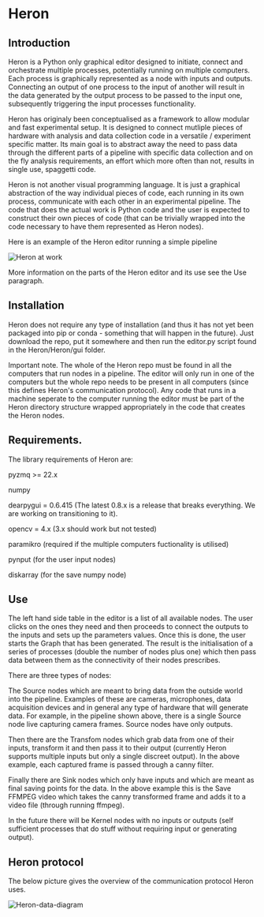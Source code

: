 # Heron

## Introduction

Heron is a Python only graphical editor designed to initiate, connect and orchestrate multiple processes, potentially running on multiple computers. Each process is graphically represented as a node with inputs and outputs. Connecting an output of one process to the input of another will result in the data generated by the output process to be passed to the input one, subsequently triggering the input processes functionality. 

Heron has originaly been conceptualised as a framework to allow modular and fast experimental setup. It is designed to connect mutliple pieces of hardware with analysis and data collection code in a versatile / experiment specific matter. Its main goal is to abstract away the need to pass data through the different parts of a pipeline with specific data collection and on the fly analysis requirements, an effort which more often than not, results in single use, spaggetti code.

Heron is not another visual programming language. It is just a graphical abstraction of the way individual pieces of code, each running in its own process, communicate with each other in an experimental pipeline. The code that does the actual work is Python code and the user is expected to construct their own pieces of code (that can be trivially wrapped into the code necessary to have them represented as Heron nodes). 

Here is an example of the Heron editor running a simple pipeline

![Heron at work](https://user-images.githubusercontent.com/12892531/124310304-e7139e80-db63-11eb-8640-40b23746dfbb.png)

More information on the parts of the Heron editor and its use see the Use paragraph.


## Installation

Heron does not require any type of installation (and thus it has not yet been packaged into pip or conda - something that will happen in the future). Just download the repo, put it somewhere and then run the editor.py script found in the Heron/Heron/gui folder. 

Important note. The whole of the Heron repo must be found in all the computers that run nodes in a pipeline. The editor will only run in one of the computers but the whole repo needs to be present in all computers (since this defines Heron's communication protocol). Any code that runs in a machine seperate to the computer running the editor must be part of the Heron directory structure wrapped appropriately in the code that creates the Heron nodes.

## Requirements. 

The library requirements of Heron are:

pyzmq >= 22.x

numpy

dearpygui = 0.6.415 (The latest 0.8.x is a release that breaks everything. We are working on transitioning to it).

opencv = 4.x (3.x should work but not tested)

paramikro (required if the multiple computers fuctionality is utilised)

pynput (for the user input nodes)

diskarray (for the save numpy node)


## Use

The left hand side table in the editor is a list of all available nodes. The user clicks on the ones they need and then proceeds to connect the outputs to the inputs and sets up the parameters values. Once this is done, the user starts the Graph that has been generated. The result is the initialisation of a series of processes (double the number of nodes plus one) which then pass data between them as the connectivity of their nodes prescribes. 

There are three types of nodes:

The Source nodes which are meant to bring data from the outside world into the pipeline. Examples of these are cameras, microphones, data acquisition devices and in general any type of hardware that will generate data. For example, in the pipeline shown above, there is a single Source node live capturing camera frames. Source nodes have only outputs.

Then there are the Transfom nodes which grab data from one of their inputs, transform it and then pass it to their output (currently Heron supports multiple inputs but only a single discreet output). In the above example, each captured frame is passed through a canny filter.

Finally there are Sink nodes which only have inputs and which are meant as final saving points for the data. In the above example this is the Save FFMPEG video which takes the canny transformed frame and adds it to a video file (through running ffmpeg).

In the future there will be Kernel nodes with no inputs or outputs (self sufficient processes that do stuff without requiring input or generating output).

## Heron protocol

The below picture gives the overview of the communication protocol Heron uses.

![Heron-data-diagram](https://user-images.githubusercontent.com/12892531/124312326-065ffb00-db67-11eb-9fe5-9ed214d6d930.png)


